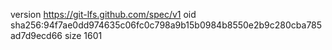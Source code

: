 version https://git-lfs.github.com/spec/v1
oid sha256:94f7ae0dd974635c06fc0c798a9b15b0984b8550e2b9c280cba785ad7d9ecd66
size 1601
